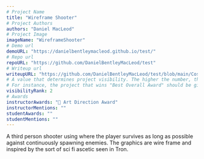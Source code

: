 ```yaml
---
# Project Name
title: "Wireframe Shooter"
# Project Authors
authors: "Daniel MacLeod"
# Project Image
imageName: "WireframeShooter"
# Demo url
demoURL: "https://danielbentleymacleod.github.io/test/"
# Repo url
repoURL: "https://github.com/DanielBentleyMacLeod/test"
# Writeup url
writeupURL: "https://github.com/DanielBentleyMacLeod/test/blob/main/Cos426FinalProjectReport.pdf"
# A value that determines project visibility. The higher the number, the closer it will appear to the top
# For instance, the project that wins "Best Overall Award" should be given the highest visibilityRank
visibilityRank: 2
# Awards
instructorAwards: "🎨 Art Direction Award"
instructorMentions: ""
studentAwards: ""
studentMentions: ""
---
```

A third person shooter using where the player survives as long as possible against continuously spawning enemies. The graphics are wire frame and inspired by the sort of sci fi ascetic seen in Tron.
